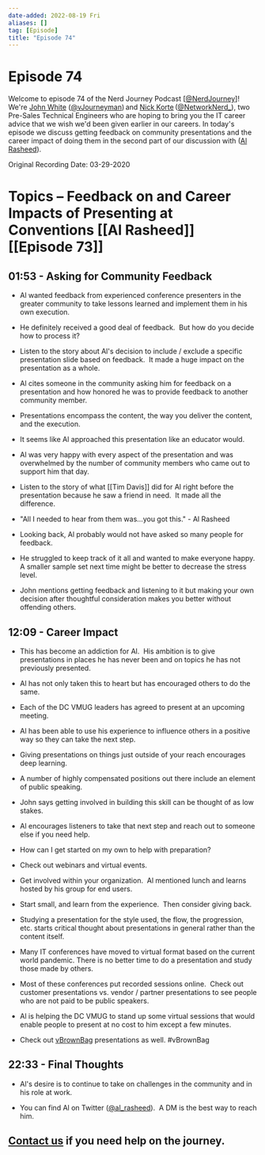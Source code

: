 ```yaml
---
date-added: 2022-08-19 Fri
aliases: []
tag: [Episode]
title: "Episode 74"
---
```


# Episode 74


Welcome to episode 74 of the Nerd Journey Podcast [[@NerdJourney](https://twitter.com/NerdJourney/)]! We're [John White](https://www.linkedin.com/in/vJourneyman/) ([@vJourneyman](https://twitter.com/vJourneyman)) and [Nick Korte](https://www.linkedin.com/in/nickkortenetworknerd/) ([@NetworkNerd_](https://twitter.com/NetworkNerd_/)), two Pre-Sales Technical Engineers who are hoping to bring you the IT career advice that we wish we'd been given earlier in our careers. In today's episode we discuss getting feedback on community presentations and the career impact of doing them in the second part of our discussion with ([Al Rasheed](https://twitter.com/al_rasheed)).   

Original Recording Date: 03-29-2020 

# Topics – Feedback on and Career Impacts of Presenting at Conventions [[Al Rasheed]] [[Episode 73]]

## 01:53 - Asking for Community Feedback 

* Al wanted feedback from experienced conference presenters in the greater community to take lessons learned and implement them in his own execution.   

* He definitely received a good deal of feedback.  But how do you decide how to process it? 

* Listen to the story about Al's decision to include / exclude a specific presentation slide based on feedback.  It made a huge impact on the presentation as a whole. 

* Al cites someone in the community asking him for feedback on a presentation and how honored he was to provide feedback to another community member. 

* Presentations encompass the content, the way you deliver the content, and the execution. 

* It seems like Al approached this presentation like an educator would. 

* Al was very happy with every aspect of the presentation and was overwhelmed by the number of community members who came out to support him that day. 

* Listen to the story of what [[Tim Davis]] did for Al right before the presentation because he saw a friend in need.  It made all the difference. 

* "All I needed to hear from them was…you got this." - Al Rasheed 

* Looking back, Al probably would not have asked so many people for feedback. 

* He struggled to keep track of it all and wanted to make everyone happy.  A smaller sample set next time might be better to decrease the stress level. 

* John mentions getting feedback and listening to it but making your own decision after thoughtful consideration makes you better without offending others. 

## 12:09 - Career Impact 

* This has become an addiction for Al.  His ambition is to give presentations in places he has never been and on topics he has not previously presented. 

* Al has not only taken this to heart but has encouraged others to do the same. 

* Each of the DC VMUG leaders has agreed to present at an upcoming meeting. 

* Al has been able to use his experience to influence others in a positive way so they can take the next step. 

* Giving presentations on things just outside of your reach encourages deep learning. 

* A number of highly compensated positions out there include an element of public speaking. 

* John says getting involved in building this skill can be thought of as low stakes. 

* Al encourages listeners to take that next step and reach out to someone else if you need help. 

* How can I get started on my own to help with preparation? 

* Check out webinars and virtual events. 

* Get involved within your organization.  Al mentioned lunch and learns hosted by his group for end users.   

* Start small, and learn from the experience.  Then consider giving back.   

* Studying a presentation for the style used, the flow, the progression, etc. starts critical thought about presentations in general rather than the content itself.   

* Many IT conferences have moved to virtual format based on the current world pandemic. There is no better time to do a presentation and study those made by others. 

* Most of these conferences put recorded sessions online.  Check out customer presentations vs. vendor / partner presentations to see people who are not paid to be public speakers. 

* Al is helping the DC VMUG to stand up some virtual sessions that would enable people to present at no cost to him except a few minutes. 

* Check out [vBrownBag](https://vbrownbag.com/) presentations as well. #vBrownBag 

## 22:33 - Final Thoughts 

* Al's desire is to continue to take on challenges in the community and in his role at work. 

* You can find Al on Twitter ([@al_rasheed](https://twitter.com/al_rasheed)).  A DM is the best way to reach him. 

## [Contact us](https://twitter.com/NerdJourney) if you need help on the journey.